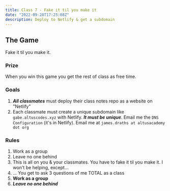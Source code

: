 ```yaml
---
title: Class 7 - Fake it til you make it
date: "2022-09-28T17:25:08Z"
description: Deploy to Netlify & get a subdomain
---
```


## The Game

Fake it til you make it.

### Prize

When you win this game you get the rest of class as free time.

### Goals

1. ***All classmates*** must deploy their class notes repo as a website on "Netlify"
2. Each classmate must create a unique subdomain like `gabe.altuscodes.xyz` with Netlify. ***It must be unique***. Email me the `DNS Configuration` (it's in Netlify). Email me at `james.draths at altusacademy dot org`

### Rules

1. Work as a group
2. Leave no one behind
3. This is all on you & your classmates. You have to fake it til you make it. I won't be helping, except...
4. ... You get to ask 3 questions of me TOTAL as a class
5. **Work as a group**
6. ***Leave no one behind***

